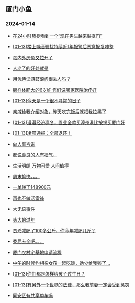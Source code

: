 ## 厦门小鱼 
### 2024-01-14

+ [在24小时热榜看到一个“现在男生越来越抠门”](http://bbs.xmfish.com/read-htm-tid-18134737.html)

+ [[01-13]楼上噪音骚扰持续近1年报警后恶意报复咋整](http://bbs.xmfish.com/read-htm-tid-18134604.html)

+ [岛内外房价又拉开了](http://bbs.xmfish.com/read-htm-tid-18134773.html)

+ [人老了的好处就是](http://bbs.xmfish.com/read-htm-tid-18134691.html)

+ [用优待证游鼓浪屿很丢人吗？](http://bbs.xmfish.com/read-htm-tid-18134687.html)

+ [腺样体肥大的6岁娃 您们说哪家医院治疗好](http://bbs.xmfish.com/read-htm-tid-18134588.html)

+ [[01-13]今天是一个很不寻常的日子](http://bbs.xmfish.com/read-htm-tid-18134710.html)

+ [亲戚给我介绍对象，昨天吃完饭后就把我拉黑了](http://bbs.xmfish.com/read-htm-tid-18134861.html)

+ [[01-13]漫漫经济凛冬，置业全款买漳州港比按揭买厦门好](http://bbs.xmfish.com/read-htm-tid-18134787.html)

+ [[01-13]凌晨通报：全部退还！](http://bbs.xmfish.com/read-htm-tid-18134894.html)

+ [向人事咨询](http://bbs.xmfish.com/read-htm-tid-18134790.html)

+ [都说善良的人有福气，](http://bbs.xmfish.com/read-htm-tid-18134767.html)

+ [生活明朗 万物可爱 人间值得](http://bbs.xmfish.com/read-htm-tid-18134668.html)

+ [周末愉快。。。](http://bbs.xmfish.com/read-htm-tid-18134822.html)

+ [一单赚了148900元](http://bbs.xmfish.com/read-htm-tid-18134941.html)

+ [再也不做活雷锋](http://bbs.xmfish.com/read-htm-tid-18134879.html)

+ [大无语事件](http://bbs.xmfish.com/read-htm-tid-18134932.html)

+ [头大的过年](http://bbs.xmfish.com/read-htm-tid-18134931.html)

+ [贾玲减肥了100多公斤，你今年减肥几斤？](http://bbs.xmfish.com/read-htm-tid-18134870.html)

+ [委屈去全吧。。。](http://bbs.xmfish.com/read-htm-tid-18134988.html)

+ [厦门农村宅基地申请流程](http://bbs.xmfish.com/read-htm-tid-18134926.html)

+ [中午的时候约相亲女孩一起吃饭，她少给我钱了…](http://bbs.xmfish.com/read-htm-tid-18135004.html)

+ [[01-13]你们都是怎样给孩子过生日？](http://bbs.xmfish.com/read-htm-tid-18134891.html)

+ [[01-13]有另外一个世界的法律，那么我前妻一定会受到惩罚](http://bbs.xmfish.com/read-htm-tid-18134902.html)

+ [同安区有共享单车吗](http://bbs.xmfish.com/read-htm-tid-18134987.html)

